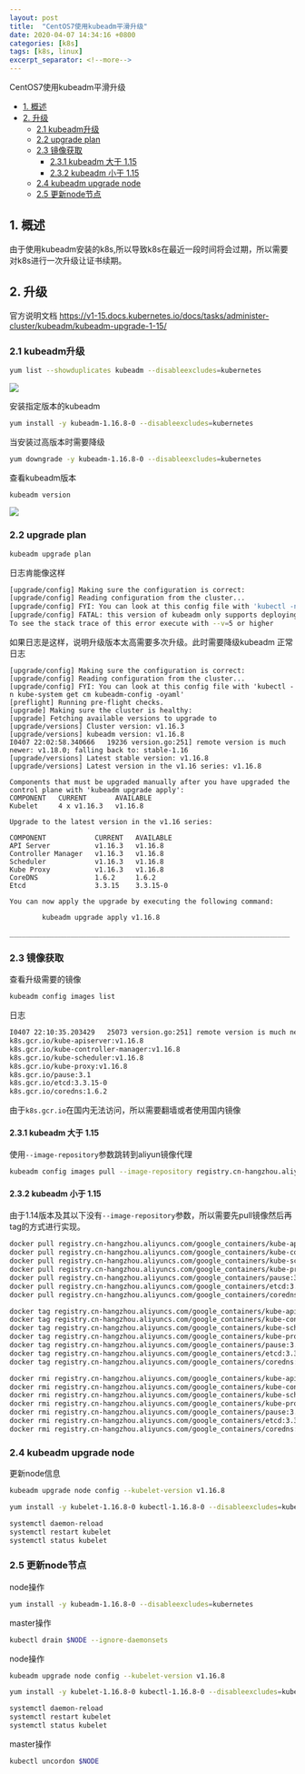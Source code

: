 ```yaml
---
layout: post
title:  "CentOS7使用kubeadm平滑升级"
date: 2020-04-07 14:34:16 +0800
categories: [k8s]
tags: [k8s, linux]
excerpt_separator: <!--more-->
---
```

CentOS7使用kubeadm平滑升级
<!--more-->

<!-- @import "[TOC]" {cmd="toc" depthFrom=1 depthTo=6 orderedList=false} -->

<!-- code_chunk_output -->

- [1. 概述](#1-概述)
- [2. 升级](#2-升级)
  - [2.1 kubeadm升级](#21-kubeadm升级)
  - [2.2 upgrade plan](#22-upgrade-plan)
  - [2.3 镜像获取](#23-镜像获取)
    - [2.3.1 kubeadm 大于 1.15](#231-kubeadm-大于-115)
    - [2.3.2 kubeadm 小于 1.15](#232-kubeadm-小于-115)
  - [2.4 kubeadm upgrade node](#24-kubeadm-upgrade-node)
  - [2.5 更新node节点](#25-更新node节点)

<!-- /code_chunk_output -->


## 1. 概述
由于使用kubeadm安装的k8s,所以导致k8s在最近一段时间将会过期，所以需要对k8s进行一次升级让证书续期。


## 2. 升级
官方说明文档
https://v1-15.docs.kubernetes.io/docs/tasks/administer-cluster/kubeadm/kubeadm-upgrade-1-15/

### 2.1 kubeadm升级

```bash
yum list --showduplicates kubeadm --disableexcludes=kubernetes
```

![](/images/yumlist.png)

安装指定版本的kubeadm
```bash
yum install -y kubeadm-1.16.8-0 --disableexcludes=kubernetes
```

当安装过高版本时需要降级
```bash
yum downgrade -y kubeadm-1.16.8-0 --disableexcludes=kubernetes
```

查看kubeadm版本
```bash
kubeadm version
```

![](/images/kubeadm-version.png)

### 2.2 upgrade plan

```bash
kubeadm upgrade plan
```

日志肯能像这样
```bash
[upgrade/config] Making sure the configuration is correct:
[upgrade/config] Reading configuration from the cluster...
[upgrade/config] FYI: You can look at this config file with 'kubectl -n kube-system get cm kubeadm-config -oyaml'
[upgrade/config] FATAL: this version of kubeadm only supports deploying clusters with the control plane version >= 1.17.0. Current version: v1.16.3
To see the stack trace of this error execute with --v=5 or higher
```

如果日志是这样，说明升级版本太高需要多次升级。此时需要降级kubeadm
正常日志
```
[upgrade/config] Making sure the configuration is correct:
[upgrade/config] Reading configuration from the cluster...
[upgrade/config] FYI: You can look at this config file with 'kubectl -n kube-system get cm kubeadm-config -oyaml'
[preflight] Running pre-flight checks.
[upgrade] Making sure the cluster is healthy:
[upgrade] Fetching available versions to upgrade to
[upgrade/versions] Cluster version: v1.16.3
[upgrade/versions] kubeadm version: v1.16.8
I0407 22:02:58.340666   19236 version.go:251] remote version is much newer: v1.18.0; falling back to: stable-1.16
[upgrade/versions] Latest stable version: v1.16.8
[upgrade/versions] Latest version in the v1.16 series: v1.16.8

Components that must be upgraded manually after you have upgraded the control plane with 'kubeadm upgrade apply':
COMPONENT   CURRENT       AVAILABLE
Kubelet     4 x v1.16.3   v1.16.8

Upgrade to the latest version in the v1.16 series:

COMPONENT            CURRENT   AVAILABLE
API Server           v1.16.3   v1.16.8
Controller Manager   v1.16.3   v1.16.8
Scheduler            v1.16.3   v1.16.8
Kube Proxy           v1.16.3   v1.16.8
CoreDNS              1.6.2     1.6.2
Etcd                 3.3.15    3.3.15-0

You can now apply the upgrade by executing the following command:

        kubeadm upgrade apply v1.16.8

_____________________________________________________________________

```

### 2.3 镜像获取

查看升级需要的镜像
```bash
kubeadm config images list
```

日志
```bash
I0407 22:10:35.203429   25073 version.go:251] remote version is much newer: v1.18.0; falling back to: stable-1.16
k8s.gcr.io/kube-apiserver:v1.16.8
k8s.gcr.io/kube-controller-manager:v1.16.8
k8s.gcr.io/kube-scheduler:v1.16.8
k8s.gcr.io/kube-proxy:v1.16.8
k8s.gcr.io/pause:3.1
k8s.gcr.io/etcd:3.3.15-0
k8s.gcr.io/coredns:1.6.2
```

由于`k8s.gcr.io`在国内无法访问，所以需要翻墙或者使用国内镜像

#### 2.3.1 kubeadm 大于 1.15

使用`--image-repository`参数跳转到aliyun镜像代理
```bash
kubeadm config images pull --image-repository registry.cn-hangzhou.aliyuncs.com/google_containers
```

#### 2.3.2 kubeadm 小于 1.15

由于1.14版本及其以下没有`--image-repository`参数，所以需要先pull镜像然后再tag的方式进行实现。

```bash
docker pull registry.cn-hangzhou.aliyuncs.com/google_containers/kube-apiserver:v1.16.8
docker pull registry.cn-hangzhou.aliyuncs.com/google_containers/kube-controller-manager:v1.16.8
docker pull registry.cn-hangzhou.aliyuncs.com/google_containers/kube-scheduler:v1.16.8
docker pull registry.cn-hangzhou.aliyuncs.com/google_containers/kube-proxy:v1.16.8
docker pull registry.cn-hangzhou.aliyuncs.com/google_containers/pause:3.1
docker pull registry.cn-hangzhou.aliyuncs.com/google_containers/etcd:3.3.15-0
docker pull registry.cn-hangzhou.aliyuncs.com/google_containers/coredns:1.6.2
```

```bash
docker tag registry.cn-hangzhou.aliyuncs.com/google_containers/kube-apiserver:v1.16.8 k8s.gcr.io/kube-apiserver:v1.16.8
docker tag registry.cn-hangzhou.aliyuncs.com/google_containers/kube-controller-manager:v1.16.8 k8s.gcr.io/kube-controller-manager:v1.16.8
docker tag registry.cn-hangzhou.aliyuncs.com/google_containers/kube-scheduler:v1.16.8 k8s.gcr.io/kube-scheduler:v1.16.8
docker tag registry.cn-hangzhou.aliyuncs.com/google_containers/kube-proxy:v1.16.8 k8s.gcr.io/kube-proxy:v1.16.8
docker tag registry.cn-hangzhou.aliyuncs.com/google_containers/pause:3.1 k8s.gcr.io/pause:3.1
docker tag registry.cn-hangzhou.aliyuncs.com/google_containers/etcd:3.3.15-0 k8s.gcr.io/etcd:3.3.15-0
docker tag registry.cn-hangzhou.aliyuncs.com/google_containers/coredns:1.6.2 k8s.gcr.io/coredns:1.6.2
```

```bash
docker rmi registry.cn-hangzhou.aliyuncs.com/google_containers/kube-apiserver:v1.16.8
docker rmi registry.cn-hangzhou.aliyuncs.com/google_containers/kube-controller-manager:v1.16.8
docker rmi registry.cn-hangzhou.aliyuncs.com/google_containers/kube-scheduler:v1.16.8
docker rmi registry.cn-hangzhou.aliyuncs.com/google_containers/kube-proxy:v1.16.8
docker rmi registry.cn-hangzhou.aliyuncs.com/google_containers/pause:3.1
docker rmi registry.cn-hangzhou.aliyuncs.com/google_containers/etcd:3.3.15-0
docker rmi registry.cn-hangzhou.aliyuncs.com/google_containers/coredns:1.6.2
```

### 2.4 kubeadm upgrade node

更新node信息
```bash
kubeadm upgrade node config --kubelet-version v1.16.8
```

```bash
yum install -y kubelet-1.16.8-0 kubectl-1.16.8-0 --disableexcludes=kubernetes

systemctl daemon-reload
systemctl restart kubelet
systemctl status kubelet
```

### 2.5 更新node节点

node操作
```bash
yum install -y kubeadm-1.16.8-0 --disableexcludes=kubernetes
```

master操作
```bash
kubectl drain $NODE --ignore-daemonsets
```

node操作
```bash
kubeadm upgrade node config --kubelet-version v1.16.8

yum install -y kubelet-1.16.8-0 kubectl-1.16.8-0 --disableexcludes=kubernetes

systemctl daemon-reload
systemctl restart kubelet
systemctl status kubelet
```

master操作
```bash
kubectl uncordon $NODE
```